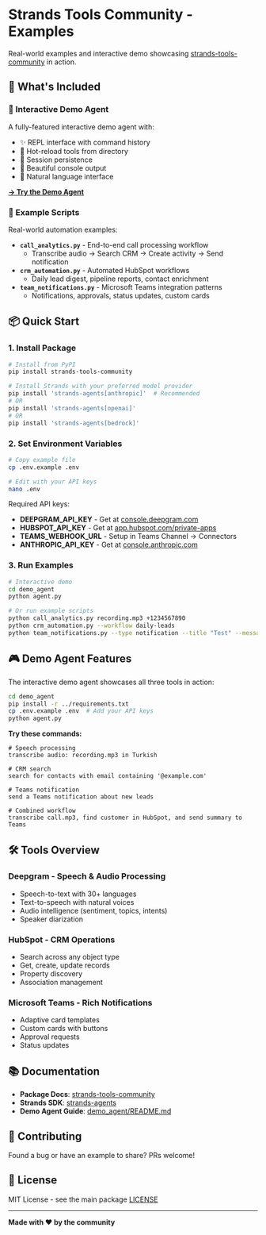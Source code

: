 # Strands Tools Community - Examples

Real-world examples and interactive demo showcasing [strands-tools-community](https://github.com/eraykeskinmac/strands-tools-community) in action.

## 🚀 What's Included

### 📱 Interactive Demo Agent

A fully-featured interactive demo agent with:

- ✨ REPL interface with command history
- 🔄 Hot-reload tools from directory
- 💾 Session persistence
- 🎨 Beautiful console output
- 📝 Natural language interface

**[→ Try the Demo Agent](./demo_agent/)**

### 📝 Example Scripts

Real-world automation examples:

- **`call_analytics.py`** - End-to-end call processing workflow
  - Transcribe audio → Search CRM → Create activity → Send notification
- **`crm_automation.py`** - Automated HubSpot workflows
  - Daily lead digest, pipeline reports, contact enrichment
- **`team_notifications.py`** - Microsoft Teams integration patterns
  - Notifications, approvals, status updates, custom cards

## 📦 Quick Start

### 1. Install Package

```bash
# Install from PyPI
pip install strands-tools-community

# Install Strands with your preferred model provider
pip install 'strands-agents[anthropic]'  # Recommended
# OR
pip install 'strands-agents[openai]'
# OR
pip install 'strands-agents[bedrock]'
```

### 2. Set Environment Variables

```bash
# Copy example file
cp .env.example .env

# Edit with your API keys
nano .env
```

Required API keys:

- **DEEPGRAM_API_KEY** - Get at [console.deepgram.com](https://console.deepgram.com/)
- **HUBSPOT_API_KEY** - Get at [app.hubspot.com/private-apps](https://app.hubspot.com/private-apps)
- **TEAMS_WEBHOOK_URL** - Setup in Teams Channel → Connectors
- **ANTHROPIC_API_KEY** - Get at [console.anthropic.com](https://console.anthropic.com/)

### 3. Run Examples

```bash
# Interactive demo
cd demo_agent
python agent.py

# Or run example scripts
python call_analytics.py recording.mp3 +1234567890
python crm_automation.py --workflow daily-leads
python team_notifications.py --type notification --title "Test" --message "Hello"
```

## 🎮 Demo Agent Features

The interactive demo agent showcases all three tools in action:

```bash
cd demo_agent
pip install -r ../requirements.txt
cp .env.example .env  # Add your API keys
python agent.py
```

**Try these commands:**

```
# Speech processing
transcribe audio: recording.mp3 in Turkish

# CRM search
search for contacts with email containing '@example.com'

# Teams notification
send a Teams notification about new leads

# Combined workflow
transcribe call.mp3, find customer in HubSpot, and send summary to Teams
```

## 🛠️ Tools Overview

### Deepgram - Speech & Audio Processing

- Speech-to-text with 30+ languages
- Text-to-speech with natural voices
- Audio intelligence (sentiment, topics, intents)
- Speaker diarization

### HubSpot - CRM Operations

- Search across any object type
- Get, create, update records
- Property discovery
- Association management

### Microsoft Teams - Rich Notifications

- Adaptive card templates
- Custom cards with buttons
- Approval requests
- Status updates

## 📚 Documentation

- **Package Docs**: [strands-tools-community](https://github.com/eraykeskinmac/strands-tools-community)
- **Strands SDK**: [strands-agents](https://github.com/strands-agents/strands)
- **Demo Agent Guide**: [demo_agent/README.md](./demo_agent/README.md)

## 🤝 Contributing

Found a bug or have an example to share? PRs welcome!

## 📄 License

MIT License - see the main package [LICENSE](https://github.com/eraykeskinmac/strands-tools-community/blob/main/LICENSE)

---

**Made with ❤️ by the community**
